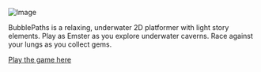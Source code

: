 ![Image](https://img.itch.zone/aW1nLzEzNDEzNDU1LnBuZw==/original/%2Bja90O.png)

BubblePaths is a relaxing, underwater 2D platformer with  light story elements.  Play as Emster as you explore underwater caverns.  Race against your lungs as you collect gems.

[Play the game here](https://omniclause.itch.io/bubble-paths)
